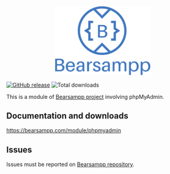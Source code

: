 <p align="center"><a href="https://bearsampp.com/contribute" target="_blank"><img width="250" src="img/Bearsampp-logo.svg"></a></p>

[![GitHub release](https://img.shields.io/github/release/bearsampp/module-phpmyadmin.svg?style=flat-square)](https://github.com/bearsampp/module-phpmyadmin/releases/latest)
![Total downloads](https://img.shields.io/github/downloads/bearsampp/module-phpmyadmin/total.svg?style=flat-square)

This is a module of [Bearsampp project](https://github.com/bearsampp/bearsampp) involving phpMyAdmin.

## Documentation and downloads

https://bearsampp.com/module/phpmyadmin

## Issues

Issues must be reported on [Bearsampp repository](https://github.com/bearsampp/bearsampp/issues).
